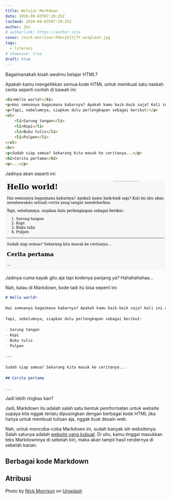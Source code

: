 ```yaml
---
title: Belajar Markdown
date: 2020-09-03T07:29:25Z
lastmod: 2020-09-03T07:29:25Z
author: Zen
# authorlink: https://author.site
cover: /nick-morrison-FHnnjk1Yj7Y-unsplash.jpg
tags:
  - literasi
# showcase: true
draft: true
---
```


Bagaimanakah kisah awalmu belajar HTML?

<!--more-->

Apakah kamu mengetikkan semua kode HTML untuk membuat satu naskah cerita seperti contoh di bawah ini:

```html
<h1>Hello world!</h1>
<p>Hai semuanya bagaimana kabarnya? Apakah kamu baik-baik saja? Kali ini aku akan membawakan sebuah cerita yang sangat mendebarkan.</p>
<p>Tapi, sebelumnya, siapkan dulu perlengkapan sebagai berikut:</p>
<ol>
	<li>Sarung tangan</li>
	<li>Kopi</li>
	<li>Buku tulis</li>
	<li>Pulpen</li>
</ol>
<hr>
<p>Sudah siap semua? Sekarang kita masuk ke ceritanya...</p>
<h2>Cerita pertama</h2>
<p>...</p>
```

Jadinya akan seperti ini:

![Hasil dari Markdown](/contoh-markdown.png)

Jadinya cuma kayak gitu aja tapi kodenya panjang ya? Hahahahahaa... 

Nah, kalau di Markdown, kode tadi itu bisa seperti ini:

```markdown
# Hello world!

Hai semuanya bagaimana kabarnya? Apakah kamu baik-baik saja? Kali ini aku akan membawakan sebuah cerita yang sangat mendebarkan.

Tapi, sebelumnya, siapkan dulu perlengkapan sebagai berikut:

- Sarung tangan
- Kopi
- Buku tulis
- Pulpen

---

Sudah siap semua? Sekarang kita masuk ke ceritanya...

## Cerita pertama

...
```

Jadi lebih ringkas kan?

Jadi, Markdown itu adalah salah satu bentuk pemformatan untuk website supaya kita nggak terlalu dipusingkan dengan berbagai kode HTML jika hanya untuk membuat tulisan aja, nggak buat desain web.

Nah, untuk mencoba-coba Markdown ini, sudah banyak sih websitenya. Salah satunya adalah [website yang kubuat](https://mzaini30.js.org/markdown/). Di situ, kamu tinggal masukkan teks Markdownnya di sebelah kiri, maka akan tampil hasil rendernya di sebelah kanan.

## Berbagai kode Markdown



## Atribusi

<span>Photo by <a href="https://unsplash.com/@nickmorrison?utm_source=unsplash&amp;utm_medium=referral&amp;utm_content=creditCopyText">Nick Morrison</a> on <a href="https://unsplash.com/s/photos/writing?utm_source=unsplash&amp;utm_medium=referral&amp;utm_content=creditCopyText">Unsplash</a></span>